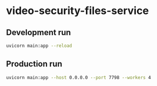 # video-security-files-service

## Development run

```bash
uvicorn main:app --reload
```

## Production run

```bash
uvicorn main:app --host 0.0.0.0 --port 7798 --workers 4
```
